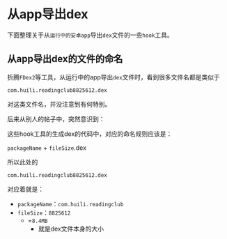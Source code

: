 # 从app导出dex

下面整理关于从`运行中的安卓app`导出`dex`文件的一些`hook`工具。

## 从app导出dex的文件的命名

折腾`FDex2`等工具，从运行中的app导出`dex`文件时，看到很多文件名都是类似于

`com.huili.readingclub8825612.dex`

对这类文件名，并没注意到有何特别。

后来从别人的帖子中，突然意识到：

这些hook工具的生成dex的代码中，对应的命名规则应该是：

`packageName` + `fileSize`.dex

所以此处的

`com.huili.readingclub8825612.dex`

对应着就是：

* `packageName`：`com.huili.readingclub`
* `fileSize`：`8825612`
  * =`8.4MB`
    * 就是dex文件本身的大小
